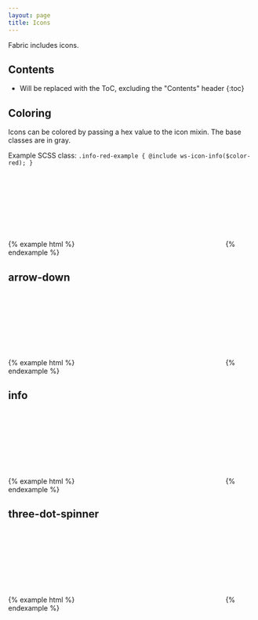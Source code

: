 ```yaml
---
layout: page
title: Icons
---
```


Fabric includes icons.

## Contents

* Will be replaced with the ToC, excluding the "Contents" header
{:toc}

## Coloring

Icons can be colored by passing a hex value to the icon mixin. The base classes are in gray.

Example SCSS class: `.info-red-example { @include ws-icon-info($color-red); }`

{% example html %}
<svg class="info-red-example"></svg>
{% endexample %}

## arrow-down

{% example html %}
<svg class="ws-icon-arrow-down"></svg>
{% endexample %}

## info

{% example html %}
<svg class="ws-icon-info"></svg>
{% endexample %}

## three-dot-spinner

{% example html %}
<svg class="ws-icon-three-dot-spinner"></svg>
{% endexample %}
